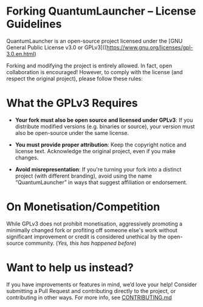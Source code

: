 # Forking QuantumLauncher – License Guidelines

QuantumLauncher is an open-source project licensed under the
[GNU General Public License v3.0 or GPLv3]((https://www.gnu.org/licenses/gpl-3.0.en.html)

Forking and modifying the project is entirely allowed.
In fact, open collaboration is encouraged!
However, to comply with the license (and respect the original project),
please follow these rules:

# What the GPLv3 Requires

- **Your fork must also be open source and licensed under GPLv3**:
  If you distribute modified versions (e.g. binaries or source),
  your version must also be open-source under the same license.

- **You must provide proper attribution**:
  Keep the copyright notice and license text.
  Acknowledge the original project, even if you make changes.

- **Avoid misrepresentation**:
  If you're turning your fork into a distinct project
  (with different branding), avoid using the name “QuantumLauncher”
  in ways that suggest affiliation or endorsement.

# On Monetisation/Competition

While GPLv3 does not prohibit monetisation,
aggressively promoting a minimally changed fork
or profiting off someone else's work without
significant improvement or credit is considered unethical
by the open-source community.
(*Yes, this has happened before*)

# Want to help us instead?

If you have improvements or features in mind, we’d love your help!
Consider submitting a Pull Request and contributing directly to the project,
or contributing in other ways. For more info, see [CONTRIBUTING.md](https://github.com/Mrmayman/quantumlauncher/tree/main/docs/CONTRIBUTING.md)
